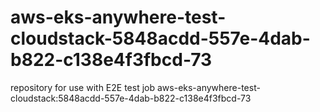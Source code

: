 # aws-eks-anywhere-test-cloudstack-5848acdd-557e-4dab-b822-c138e4f3fbcd-73
repository for use with E2E test job aws-eks-anywhere-test-cloudstack:5848acdd-557e-4dab-b822-c138e4f3fbcd-73
